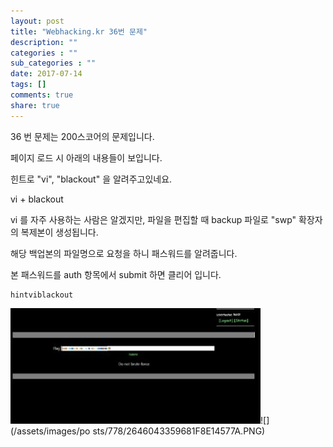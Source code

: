 ```yaml
---
layout: post
title: "Webhacking.kr 36번 문제"
description: ""
categories : ""
sub_categories : ""
date: 2017-07-14
tags: []
comments: true
share: true
---
```


36 번 문제는 200스코어의 문제입니다.

페이지 로드 시 아래의 내용들이 보입니다.

  

힌트로 "vi", "blackout" 을 알려주고있네요.

  

vi + blackout

  

vi 를 자주 사용하는 사람은 알겠지만, 파일을 편집할 때 backup 파일로 "swp" 확장자의 복제본이 생성됩니다.

해당 백업본의 파일명으로 요청을 하니 패스워드를 알려줍니다.

  

본 패스워드를 auth 항목에서 submit 하면 클리어 입니다.

  

    hintviblackout

  

  

![](/assets/images/posts/778/271BB53359681F8E156B21.JPEG)![](/assets/images/po
sts/778/2646043359681F8E14577A.PNG)

  

